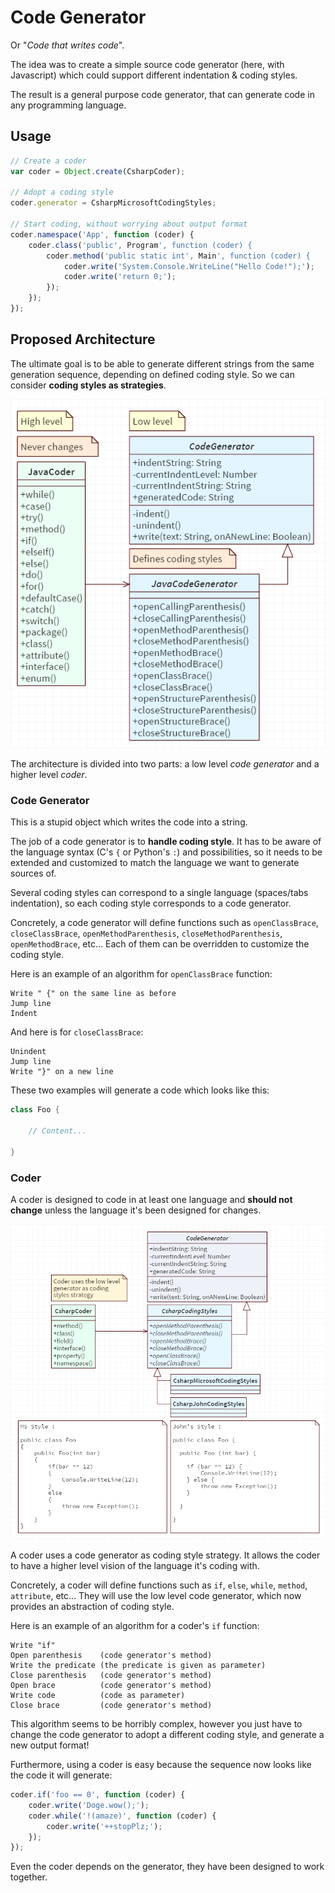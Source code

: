 # Code Generator

Or "_Code that writes code_".

The idea was to create a simple source code generator (here, with Javascript) which could support different indentation & coding styles.

The result is a general purpose code generator, that can generate code in any programming language.

## Usage

```javascript
// Create a coder
var coder = Object.create(CsharpCoder);

// Adopt a coding style
coder.generator = CsharpMicrosoftCodingStyles;

// Start coding, without worrying about output format
coder.namespace('App', function (coder) {
    coder.class('public', Program', function (coder) {
        coder.method('public static int', Main', function (coder) {
            coder.write('System.Console.WriteLine("Hello Code!");');
            coder.write('return 0;');
        });
    });
});
```

## Proposed Architecture

The ultimate goal is to be able to generate different strings from the same generation sequence, depending on defined coding style. So we can consider **coding styles as strategies**.

![Simple example of code generator](README.img/java-simple-example.png)

The architecture is divided into two parts: a low level _code generator_ and a higher level _coder_.

### Code Generator

This is a stupid object which writes the code into a string.

The job of a code generator is to **handle coding style**. It has to be aware of the language syntax (C's `{` or Python's `:`) and possibilities, so it needs to be extended and customized to match the language we want to generate sources of.

Several coding styles can correspond to a single language (spaces/tabs indentation), so each coding style corresponds to a code generator.

Concretely, a code generator will define functions such as `openClassBrace`, `closeClassBrace`, `openMethodParenthesis`, `closeMethodParenthesis`, `openMethodBrace`, etc... Each of them can be overridden to customize the coding style.

Here is an example of an algorithm for `openClassBrace` function:

```
Write " {" on the same line as before
Jump line
Indent
```

And here is for `closeClassBrace`:

```
Unindent
Jump line
Write "}" on a new line
```

These two examples will generate a code which looks like this:

```java
class Foo {

    // Content...

}
```

### Coder

A coder is designed to code in at least one language and **should not change** unless the language it's been designed for changes.

![Code generator Strategies example with C#](README.img/cs-strategies-example.png)

A coder uses a code generator as coding style strategy. It allows the coder to have a higher level vision of the language it's coding with.

Concretely, a coder will define functions such as `if`, `else`, `while`, `method`, `attribute`, etc... They will use the low level code generator, which now provides an abstraction of coding style.

Here is an example of an algorithm for a coder's `if` function:

```
Write "if"
Open parenthesis    (code generator's method)
Write the predicate (the predicate is given as parameter)
Close parenthesis   (code generator's method)
Open brace          (code generator's method)
Write code          (code as parameter)
Close brace         (code generator's method)
```

This algorithm seems to be horribly complex, however you just have to change the code generator to adopt a different coding style, and generate a new output format!

Furthermore, using a coder is easy because the sequence now looks like the code it will generate:

```javascript
coder.if('foo == 0', function (coder) {
    coder.write('Doge.wow();');
    coder.while('!(amaze)', function (coder) {
        coder.write('++stopPlz;');
    });
});
```

Even the coder depends on the generator, they have been designed to work together.
